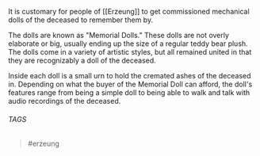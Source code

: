 
It is customary for people of [[Erzeung]] to get commissioned mechanical dolls of the deceased to remember them by. 

The dolls are known as "Memorial Dolls." These dolls are not overly elaborate or big, usually ending up the size of a regular teddy bear plush. The dolls come in a variety of artistic styles, but all remained united in that they are recognizably a doll of the deceased. 

Inside each doll is a small urn to hold the cremated ashes of the deceased in. Depending on what the buyer of the Memorial Doll can afford, the doll's features range from being a simple doll to being able to walk and talk with audio recordings of the deceased.

###### TAGS
> #erzeung 